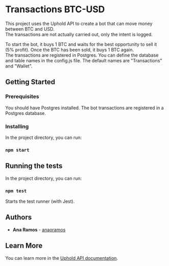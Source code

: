 # Transactions BTC-USD

This project uses the Uphold API to create a bot that can move money between BTC and USD. <br>
The transactions are not actually carried out, only the intent is logged.


To start the bot, it buys 1 BTC and waits for the best opportunity to sell it (5% profit). Once the BTC has been sold, it buys 1 BTC again.<br>
The transactions are registered in Postgres. You can define the database and table names in the config.js file. The default names are "Transactions" and "Wallet".


## Getting Started

### Prerequisites
You should have Postgres installed. The bot transactions are registered in a Postgres database.


### Installing
In the project directory, you can run:

### `npm start`


## Running the tests
In the project directory, you can run:

### `npm test`

Starts the test runner (with Jest). <br>


## Authors

* **Ana Ramos** - [anaoramos](https://github.com/anaoramos)


## Learn More

You can learn more in the [Uphold API documentation](https://uphold.com/en/developer/api/documentation/).
